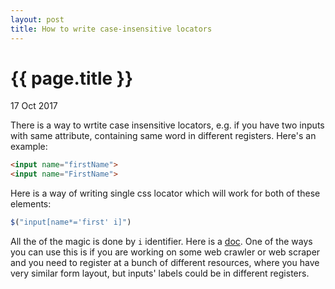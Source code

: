 ```yaml
---
layout: post
title: How to write case-insensitive locators
---
```


{{ page.title }}
================

<p class="meta">17 Oct 2017</p>

There is a way to wrtite case insensitive locators, e.g. if you have two inputs
with same attribute, containing same word in different registers. Here's an example:

``` html
<input name="firstName">
<input name="FirstName">
```

Here is a way of writing single css locator which will work for both of these elements:

``` javascript
$("input[name*='first' i]")
```

All the of the magic is done by `i` identifier. Here is a [doc](https://www.w3.org/TR/selectors4/#attribute-case).
One of the ways you can use this is if you are working on some web crawler or web scraper and you need
to register at a bunch of different resources, where you have very similar form layout, but inputs' labels could
be in different registers.
